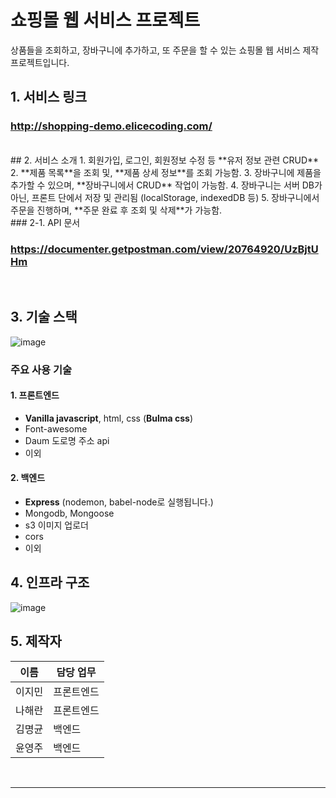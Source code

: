 # 쇼핑몰 웹 서비스 프로젝트

상품들을 조회하고, 장바구니에 추가하고, 또 주문을 할 수 있는 쇼핑몰 웹 서비스 제작 프로젝트입니다. <br />

## 1. 서비스 링크

### http://shopping-demo.elicecoding.com/

<br>
## 2. 서비스 소개
1. 회원가입, 로그인, 회원정보 수정 등 **유저 정보 관련 CRUD**
2. **제품 목록**을 조회 및, **제품 상세 정보**를 조회 가능함.
3. 장바구니에 제품을 추가할 수 있으며, **장바구니에서 CRUD** 작업이 가능함.
4. 장바구니는 서버 DB가 아닌, 프론트 단에서 저장 및 관리됨 (localStorage, indexedDB 등)
5. 장바구니에서 주문을 진행하며, **주문 완료 후 조회 및 삭제**가 가능함.

<br>
### 2-1. API 문서

### https://documenter.getpostman.com/view/20764920/UzBjtUHm

<br>

## 3. 기술 스택

![image](https://i.ibb.co/N34mXzy/image.png)

### 주요 사용 기술

#### 1. 프론트엔드

- **Vanilla javascript**, html, css (**Bulma css**)
- Font-awesome
- Daum 도로명 주소 api
- 이외

#### 2. 백엔드

- **Express** (nodemon, babel-node로 실행됩니다.)
- Mongodb, Mongoose
- s3 이미지 업로더
- cors
- 이외
  <br />

## 4. 인프라 구조

![image](https://i.ibb.co/9tGxmx0/image.png)<br />

## 5. 제작자

| 이름   | 담당 업무  |
| ------ | ---------- |
| 이지민 | 프론트엔드 |
| 나해란 | 프론트엔드 |
| 김명균 | 백엔드     |
| 윤영주 | 백엔드     |

<br>

---

